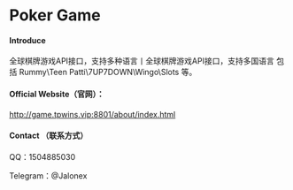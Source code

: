 # Poker Game

#### Introduce
全球棋牌游戏API接口，支持多种语言丨全球棋牌游戏API接口，支持多国语言
包括 Rummy\Teen Patti\7UP7DOWN\Wingo\Slots 等。

#### Official Website（官网）：
http://game.tpwins.vip:8801/about/index.html

#### Contact （联系方式）
QQ：1504885030

Telegram：@Jalonex
